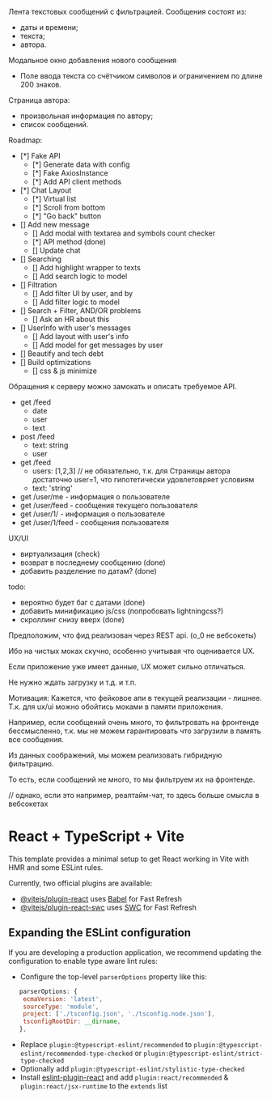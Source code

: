 Лента текстовых сообщений с фильтрацией.
Сообщения состоят из:
- даты и времени;
- текста;
- автора.

Модальное окно добавления нового сообщения
- Поле ввода текста со счётчиком символов и ограничением по длине 200 знаков.

Страница автора:
- произвольная информация по автору;
- список сообщений.

Roadmap:
- [*] Fake API 
  - [*] Generate data with config
  - [*] Fake AxiosInstance
  - [*] Add API client methods
- [*] Chat Layout
  - [*] Virtual list
  - [*] Scroll from bottom
  - [*] "Go back" button
- [] Add new message
  - [] Add modal with textarea and symbols count checker 
  - [*] API method (done)
  - [] Update chat
- [] Searching
  - [] Add highlight wrapper to texts 
  - [] Add search logic to model
- [] Filtration
  - [] Add filter UI by user, and by 
  - [] Add filter logic to model
- [] Search + Filter, AND/OR problems
  - [] Ask an HR about this
- [] UserInfo with user's messages
  - [] Add layout with user's info
  - [] Add model for get messages by user
- [] Beautify and tech debt
- [] Build optimizations
  - [] css & js minimize


Обращения к серверу можно замокать и описать требуемое API.
- get /feed
    - date
    - user
    - text
- post /feed
    - text: string
    - user
- get /feed
    - users: [1,2,3] // не обязательно, т.к. для Страницы автора достаточно user=1, что гипотетически удовлетовряет условиям
    - text: 'string'
- get /user/me - информация о пользователе
- get /user/feed - сообщения текущего пользователя
- get /user/1/ - информация о пользователе
- get /user/1/feed - сообщения пользователя

UX/UI
- виртуализация (check)
- возврат в последнему сообщению (done)
- добавить разделение по датам? (done)

todo:
- вероятно будет баг с датами (done)
- добавить минификацию js/css (попробовать lightningcss?)
- скроллинг снизу вверх (done)


Предположим, что фид реализован через REST api. (о_0 не вебсокеты)

Ибо на чистых моках скучно, особенно учитывая что оценивается UX.

Если приложение уже имеет данные, UX может сильно отличаться.

Не нужно ждать загрузку и т.д. и т.п.


Мотивация:
Кажется, что фейковое апи в текущей реализации - лишнее.
Т.к. для ux/ui можно обойтись моками в памяти приложения.

Например, если сообщений очень много, то фильтровать на фронтенде бессмысленно,
т.к. мы не можем гарантировать что загрузили в память все сообщения.

Из данных соображений, мы можем реализовать гибридную фильтрацию.

То есть, если сообщений не много, то мы фильтруем их на фронтенде.

// однако, если это например, реалтайм-чат, то здесь больше смысла в вебсокетах


# React + TypeScript + Vite

This template provides a minimal setup to get React working in Vite with HMR and some ESLint rules.

Currently, two official plugins are available:

- [@vitejs/plugin-react](https://github.com/vitejs/vite-plugin-react/blob/main/packages/plugin-react/README.md) uses [Babel](https://babeljs.io/) for Fast Refresh
- [@vitejs/plugin-react-swc](https://github.com/vitejs/vite-plugin-react-swc) uses [SWC](https://swc.rs/) for Fast Refresh

## Expanding the ESLint configuration

If you are developing a production application, we recommend updating the configuration to enable type aware lint rules:

- Configure the top-level `parserOptions` property like this:

```js
   parserOptions: {
    ecmaVersion: 'latest',
    sourceType: 'module',
    project: ['./tsconfig.json', './tsconfig.node.json'],
    tsconfigRootDir: __dirname,
   },
```

- Replace `plugin:@typescript-eslint/recommended` to `plugin:@typescript-eslint/recommended-type-checked` or `plugin:@typescript-eslint/strict-type-checked`
- Optionally add `plugin:@typescript-eslint/stylistic-type-checked`
- Install [eslint-plugin-react](https://github.com/jsx-eslint/eslint-plugin-react) and add `plugin:react/recommended` & `plugin:react/jsx-runtime` to the `extends` list
